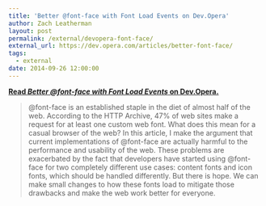 ```yaml
---
title: 'Better @font-face with Font Load Events on Dev.Opera'
author: Zach Leatherman
layout: post
permalink: /external/devopera-font-face/
external_url: https://dev.opera.com/articles/better-font-face/
tags:
  - external
date: 2014-09-26 12:00:00
---
```


[**Read *Better @font-face with Font Load Events* on Dev.Opera.**](https://dev.opera.com/articles/better-font-face/)

> @font-face is an established staple in the diet of almost half of the web. According to the HTTP Archive, 47% of web sites make a request for at least one custom web font. What does this mean for a casual browser of the web? In this article, I make the argument that current implementations of @font-face are actually harmful to the performance and usability of the web. These problems are exacerbated by the fact that developers have started using @font-face for two completely different use cases: content fonts and icon fonts, which should be handled differently. But there is hope. We can make small changes to how these fonts load to mitigate those drawbacks and make the web work better for everyone.